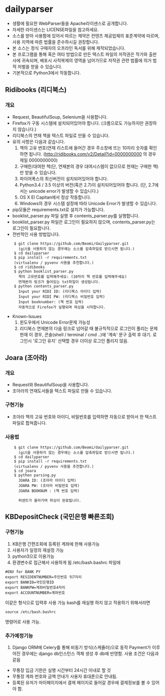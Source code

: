 # dailyparser
- 생활에 필요한 WebParser들을 Apache라이센스로 공개합니다.
- 자세한 라이센스는 LICENSE파일을 참고하세요.
- 소스를 받아 사용함에 있어서 따르는 제약은 컨텐츠 제공업체의 표준계약에 따르며,
  사용 지역에 따른 법률을 준수하시길 권장합니다.
- 본 소스는 정식 구매자의 오프라인 독서를 위해 제작되었습니다.
- 본 프로그램을 통해 혹은 여타 방법으로 만든 텍스트 파일의 저작권은 작가와 출판사에 귀속되며,
  배포시 사적복제의 영역을 넘어가므로 저작권 관련 법률에 의거 법적 처벌을 받을 수 있습니다.
- 기본적으로 Python3에서 작동합니다.

## Ridibooks (리디북스)
### 개요
- Request, BeautifulSoup, Selenium을 사용합니다.
- Firefox가 구동 시스템에 설치되어있어야 합니다. (크롬으로도 가능하지만 권장하지 않습니다.)
- 리디북스의 연재 책을 텍스트 파일로 만들 수 있습니다.
- 유의 사항은 다음과 같습니다.
  1. 책의 고유 번호(연재 리스트에 들어간 경우 주소창에 뜨는 10자리 숫자를 확인하면 됩니다.
    (http://ridibooks.com/v2/Detail?id=0000000000 의 경우 제일 0000000000)
  2. 구매한/대여한 책(단, 연재본의 경우 대여시스템이 없으므로 현재는 구매한 책)만 받을 수 있습니다.
  3. 파이어폭스의 최신버전이 설치되어있어야 합니다.
  4. Python3.4 / 3.5 이상의 버전(혹은 2.7)이 설치되어있어야 합니다.
    (단, 2.7에서는 unicode error가 발생할 수 있습니다.)
  5. OS X El Capitan에서 정상 작동합니다.
  6. Windows의 경우 시스템 설정에 따라 Unicode Error가 발생할 수 있습니다.
- pip모듈은 requirements.txt로 설치가 가능합니다.
- booklist\_parser.py 파일 실행 후 contents\_parser.py를 실행합니다.
- booklist\_parser.py 파일은 로그인이 필요하지 않으며, contents\_parser.py는 로그인이 필요합니다.
- 전반적인 사용 방법입니다.
```
    $ git clone https://github.com/Beomi/dailyparser.git
      (git을 사용하지 않는 경우에는 소스를 압축파일로 받으시면 됩니다.)
    $ cd dailyparser
    $ pip install -r requirements.txt
    (virtualenv / pyvenv 사용을 추천합니다.)
    $ cd ridibooks
    $ python booklist_parser.py
      책의 고유번호를 입력해주세요: (10자리 책 번호를 입력해주세요)
      연재본의 링크가 들어있는 txt파일이 생성됩니다.
    $ python contents_parser.py
      Input your RIDI ID: (리디북스 아이디 입력)
      Input your RIDI PW: (리디북스 비밀번호 입력)
      Input booknumber: (책 번호 입력)
      자동적으로 Firefox가 실행되며 파싱을 시작합니다.
```
- Known-Issues
  1. 윈도우에서 Unicode Error문제 가능성
  2. 리디북스 연재본의 다음 링크로 넘어갈 때 불규칙적으로 로그인이 풀리는 문제
    현재 이 경우, 콘솔(shell / terminal / cmd ..)에 '계속' 문구 출력 후 대기.
    로그인시 '로그인 유지' 선택할 경우 더이상 로그인 풀리지 않음.

## Joara (조아라)
### 개요
- Request와 BeautifulSoup을 사용합니다.
- 조아라의 연재도서들을 텍스트 파일로 만들 수 있습니다.
### 구현기능
- 조아라 책의 고유 번호와 아이디, 비밀번호를 입력하면 자동으로 받아서 한 텍스트 파일로 합쳐줍니다.
### 사용법
```
    $ git clone https://github.com/Beomi/dailyparser.git
      (git을 사용하지 않는 경우에는 소스를 압축파일로 받으시면 됩니다.)
    $ cd dailyparser
    $ pip install -r requirements.txt
    (virtualenv / pyvenv 사용을 추천합니다.)
    $ cd joara
    $ python parsing.py
      JOARA ID: (조아라 아이디 입력)
      JOARA PW: (조아라 비밀번호 입력)
      JOARA BOOKNUM : (책 번호 입력)

      퍼센트가 올라가며 파싱이 완료됩니다.
```

## KBDepositCheck (국민은행 빠른조회)
### 구현기능
1. KB은행 간편조회에 등록된 계좌에 한해 사용가능
2. 사용자가 일정의 재설정 가능
3. python3으로 이용가능
4. 환경변수로 접근해서 사용하게 됨
  /etc/bash.bashrc 파일에
```
#ENV for BANK PY
export RESIDENTNUMBER=주민번호 뒤7자리
export BANKID=국민은행ID
export BANKPW=계좌비밀번호4자리
export ACCOUNTNUMBER=계좌번호
```
  이같은 형식으로 입력후 사용 가능
  bash를 재실행 하지 않고 적용하기 위해서라면
```
source /etc/bash.bashrc
```
  명령어로 사용 가능.

### 추가예정기능
1. Django ORM에 Celery를 통해 비동기 방식(스케쥴러)으로 동작
  Payment가 이루어진 경우에는 django db인스턴스 객체 생성 후 db에 반영함.
  사용 조건은 다음과 같음
  * 무통장 입금 기한은 실행 시간부터 24시간 이내로 할 것
  * 무통장 계좌 번호와 금액 안내가 사용자 휴대폰으로 안내됨.
  * 등록된 유저가 마이페이지에서 결제 페이지로 들어갈 경우에 결제정보를 볼 수 있어야 함.
